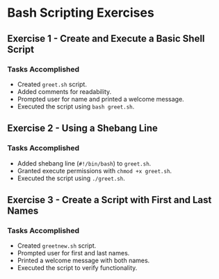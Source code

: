 # Bash Scripting Exercises

## Exercise 1 - Create and Execute a Basic Shell Script

### Tasks Accomplished
- Created `greet.sh` script.
- Added comments for readability.
- Prompted user for name and printed a welcome message.
- Executed the script using `bash greet.sh`.

## Exercise 2 - Using a Shebang Line

### Tasks Accomplished
- Added shebang line (`#!/bin/bash`) to `greet.sh`.
- Granted execute permissions with `chmod +x greet.sh`.
- Executed the script using `./greet.sh`.

## Exercise 3 - Create a Script with First and Last Names

### Tasks Accomplished
- Created `greetnew.sh` script.
- Prompted user for first and last names.
- Printed a welcome message with both names.
- Executed the script to verify functionality.